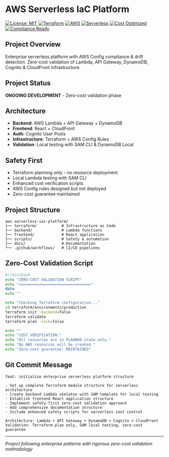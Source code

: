 # AWS Serverless IaC Platform

[![License: MIT](https://img.shields.io/badge/License-MIT-yellow.svg)](https://opensource.org/licenses/MIT)
[![Terraform](https://img.shields.io/badge/Terraform-1.0+-purple?logo=terraform)](https://www.terraform.io/)
[![AWS](https://img.shields.io/badge/AWS-Cloud-orange?logo=amazon-aws)](https://aws.amazon.com/)
[![Serverless](https://img.shields.io/badge/Architecture-Serverless-green)]()
[![Cost Optimized](https://img.shields.io/badge/Cost-$0-blue)]()
[![Compliance Ready](https://img.shields.io/badge/Compliance-AWS%20Config-orange)]()

## Project Overview

Enterprise serverless platform with AWS Config compliance & drift detection. Zero-cost validation of Lambda, API Gateway, DynamoDB, Cognito & CloudFront infrastructure.

## Project Status
**ONGOING DEVELOPMENT** - Zero-cost validation phase

## Architecture
- **Backend**: AWS Lambda + API Gateway + DynamoDB
- **Frontend**: React + CloudFront
- **Auth**: Cognito User Pools
- **Infrastructure**: Terraform + AWS Config Rules
- **Validation**: Local testing with SAM CLI & DynamoDB Local

## Safety First
- Terraform planning only - no resource deployment
- Local Lambda testing with SAM CLI
- Enhanced cost verification scripts
- AWS Config rules designed but not deployed
- Zero-cost guarantee maintained

## Project Structure
```
aws-serverless-iac-platform/
├── terraform/           # Infrastructure as Code
├── backend/             # Lambda functions
├── frontend/            # React application
├── scripts/             # Safety & automation
├── docs/                # Documentation
└── .github/workflows/   # CI/CD pipelines
```

## Zero-Cost Validation Script

```bash
#!/bin/bash
echo "ZERO-COST VALIDATION SCRIPT"
echo "================================"
date
echo ""

echo "Checking Terraform configuration..."
cd terraform/environments/production
terraform init -backend=false
terraform validate
terraform plan -lock=false

echo ""
echo "COST VERIFICATION:"
echo "All resources are in PLANNED state only."
echo "No AWS resources will be created."
echo "Zero-cost guarantee: MAINTAINED"
```

## Git Commit Message

```
feat: initialize enterprise serverless platform structure

- Set up complete Terraform module structure for serverless architecture
- Create backend Lambda skeleton with SAM template for local testing  
- Establish frontend React application structure
- Implement safety-first zero-cost validation approach
- Add comprehensive documentation structure
- Include enhanced safety scripts for serverless cost control

Architecture: Lambda + API Gateway + DynamoDB + Cognito + CloudFront
Validation: Terraform plan only, SAM local testing, zero-cost guarantee
```

---

*Project following enterprise patterns with rigorous zero-cost validation methodology*